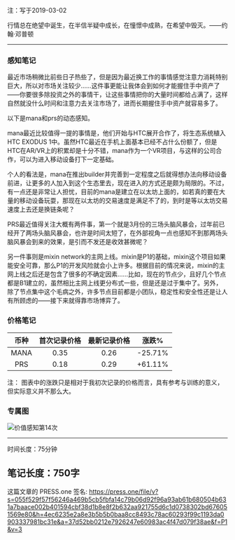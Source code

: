 注：写于2019-03-02

行情总在绝望中诞生，在半信半疑中成长，在憧憬中成熟，在希望中毁灭。——约翰·邓普顿

------

### 感知笔记

最近市场稍微比前些日子热些了，但是因为最近换工作的事情感觉注意力消耗特别巨大，所以对市场关注较少……这件事更能让我体会到如何才能握住手中资产了——你要很多除投资之外的事情干，让这些事情把你的大量时间都给占满了，这样自然就没什么时间和注意力去关注市场了，进而长期握住手中资产就容易多了。

以下是mana和prs的动态感知。

mana最近比较值得一提的事情是，他们开始与HTC展开合作了，将生态系统植入HTC EXODUS 1中。虽然HTC最近在手机上面基本已经不占什么份额了，但是HTC在AR/VR上的积累却是十分不错，mana作为一个VR项目，与这样的公司合作，可以为进入移动设备打下一定基础。

个人的看法是，mana在推出builder并完善到一定程度之后就得想办法向移动设备前进，让更多的人加入到这个生态里去，现在进入的方式还是颇为局限的。不过，有一点还是非常让人担忧，目前的mana是建立在以太坊上面的，如若真的要在大量的移动设备玩耍，那现在以太坊的交易速度是满足不了的，到时是等以太坊交易速度上去还是换链条呢？

PRS最近值得关注大概有两件事，第一个就是3月份的三场头脑风暴会，过年前已经开了两场头脑风暴会，也许是时间太短了，在外部视角一点也感知不到那两场头脑风暴会到来的效果，是引而不发还是收效甚微呢？

另一件事则是mixin network的主网上线。mixin是P1的基础，mixin这个项目如果能安全可靠，那么P1的开发风险就会小上许多。根据目前的情况来说，mixin的主网上线之后还是包含了很多的不确定因素……比如，现在的节点少，且好几个节点都是B1建立的，虽然相比主网上线更分布式一些，但是还是过于集中了。另外，除了节点集中这个毛病之外，许多节点目前都是小团队，稳定性和安全性还是让人有所顾虑的——接下来就得靠市场博弈了。


### 价格笔记 

| 币种 | 首次记录价格 | 最新记录价格 |  涨跌%  |
| :--: | :----------: | :----------: | :-----: |
| MANA |     0.35     |     0.26     | -25.71% |
| PRS  |     0.18     |     0.29     | +61.11% |
注： 图表中的涨跌只是相对于我初次记录的价格而言，具有参考与训练的意义，但实际意义并不那么大。

### 专属图
![价值感知第14次](https://press.one/thumbnail?width=720&url=https://static.press.one/0a/c7/0ac784ea2d90833150cb4b289c286da2b473b9346faf5ee757987c9819979ba7.jpg)

------

时间长度：75分钟

笔记长度：750字
----
这篇文章的 PRESS.one 签名:
https://press.one/file/v?s=055f529f57f56246a469b5cb5fbfa14c79b06d92f96a93ab61b680504b631a7baace002b401594cbf38d1b8e8f2b632aa921755d6c1d0738302bd676051569e80&h=4ec6235e2a8e3b5b5b0baa8cc8493c78ac60293f99c1193da0903337981bc31e&a=37d52bb0212e7926247e60983ac4f47d079f38ae&f=P1&v=3
